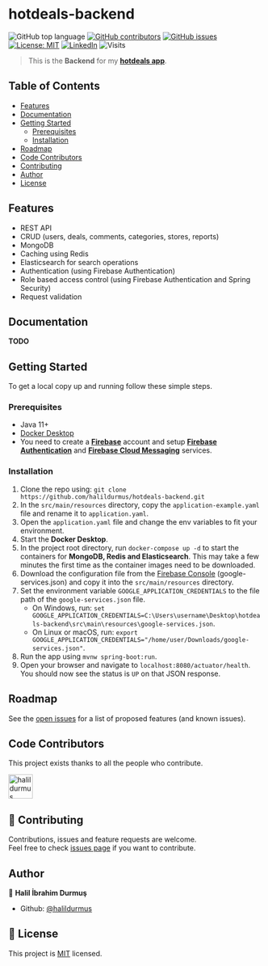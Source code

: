 # hotdeals-backend

![GitHub top language](https://img.shields.io/github/languages/top/halildurmus/hotdeals-backend?style=for-the-badge)
[![GitHub contributors](https://img.shields.io/github/contributors-anon/halildurmus/hotdeals-backend?style=for-the-badge)](https://github.com/halildurmus/hotdeals-backend/graphs/contributors)
[![GitHub issues](https://img.shields.io/github/issues/halildurmus/hotdeals-backend?style=for-the-badge)](https://github.com/halildurmus/hotdeals-backend/issues)
[![License: MIT](https://img.shields.io/badge/License-MIT-blue.svg?style=for-the-badge)](https://github.com/halildurmus/hotdeals-backend/blob/master/LICENSE)
[![LinkedIn](https://img.shields.io/badge/LinkedIn-blue?logo=linkedin&labelColor=blue&style=for-the-badge)](https://linkedin.com/in/halildurmus)
![Visits](https://badges.pufler.dev/visits/halildurmus/hotdeals-backend?style=for-the-badge)

> This is the **Backend** for my **[hotdeals app](https://github.com/halildurmus/hotdeals-app)**.

## Table of Contents

* [Features](#features)
* [Documentation](#documentation)
* [Getting Started](#getting-started)
    * [Prerequisites](#prerequisites)
    * [Installation](#installation)
* [Roadmap](#roadmap)
* [Code Contributors](#code-contributors)
* [Contributing](#-contributing)
* [Author](#author)
* [License](#-license)

## Features

- REST API
- CRUD (users, deals, comments, categories, stores, reports)
- MongoDB
- Caching using Redis
- Elasticsearch for search operations
- Authentication (using Firebase Authentication)
- Role based access control (using Firebase Authentication and Spring Security)
- Request validation

## Documentation

**TODO**

## Getting Started

To get a local copy up and running follow these simple steps.

### Prerequisites
- Java 11+
- [Docker Desktop](https://www.docker.com/products/docker-desktop)
- You need to create a **[Firebase](https://firebase.google.com)** account and setup **[Firebase Authentication](https://firebase.google.com/products/auth)** and **[Firebase Cloud Messaging](https://firebase.google.com/products/dynamic-links)** services.

### Installation

1. Clone the repo using: `git clone https://github.com/halildurmus/hotdeals-backend.git`
2. In the `src/main/resources` directory, copy the `application-example.yaml` file and rename it to `application.yaml`.
3. Open the `application.yaml` file and change the env variables to fit your environment.
4. Start the **Docker Desktop**.
5. In the project root directory, run `docker-compose up -d` to start the containers for **MongoDB, Redis and Elasticsearch**.
   This may take a few minutes the first time as the container images need to be downloaded.
6. Download the configuration file from the [Firebase Console](https://console.firebase.google.com) (google-services.json) and copy it into the `src/main/resources` directory.
7. Set the environment variable `GOOGLE_APPLICATION_CREDENTIALS` to the file path of the `google-services.json` file.
    * On Windows, run: `set GOOGLE_APPLICATION_CREDENTIALS=C:\Users\username\Desktop\hotdeals-backend\src\main\resources\google-services.json`.
    * On Linux or macOS, run: `export GOOGLE_APPLICATION_CREDENTIALS="/home/user/Downloads/google-services.json"`.
8. Run the app using `mvnw spring-boot:run`.
9. Open your browser and navigate to `localhost:8080/actuator/health`. You should now see the status is `UP` on that JSON response.

## Roadmap

See the [open issues](https://github.com/halildurmus/hotdeals-backend/issues) for a list of proposed features (and known issues).

## Code Contributors

This project exists thanks to all the people who contribute.

<a href="https://github.com/halildurmus/hotdeals-backend/graphs/contributors">
  <img class="avatar" alt="halildurmus" src="https://github.com/halildurmus.png?v=4&s=96" width="48" height="48" />
</a>

## 🤝 Contributing

Contributions, issues and feature requests are welcome.  
Feel free to check [issues page](https://github.com/halildurmus/hotdeals-backend/issues) if you want to contribute.

## Author

👤 **Halil İbrahim Durmuş**

- Github: [@halildurmus](https://github.com/halildurmus)

## 📝 License

This project is [MIT](https://github.com/halildurmus/hotdeals-backend/blob/master/LICENSE) licensed.